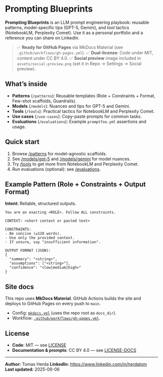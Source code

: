 # Prompting Blueprints

**Prompting Blueprints** is an LLM prompt engineering playbook: reusable patterns, model-specific tips (GPT-5, Gemini), and tool tactics (NotebookLM, Perplexity Comet).
Use it as a personal portfolio and a reference you can share on LinkedIn.

> ✅ **Ready for GitHub Pages** via MkDocs Material (see `.github/workflows/gh-pages.yml`).
> ✅ **Dual-license**: Code under MIT, content under CC BY 4.0.
> ✅ **Social preview** image included in `assets/social-preview.png` (set it in Repo → Settings → Social preview).

## What’s inside
- **Patterns** (`/patterns`): Reusable templates (Role + Constraints + Format, Few-shot scaffolds, Guardrails).
- **Models** (`/models`): Nuances and tips for GPT-5 and Gemini.
- **Tools** (`/tools`): Practical tactics for NotebookLM and Perplexity Comet.
- **Use cases** (`/use-cases`): Copy-paste prompts for common tasks.
- **Evaluations** (`/evaluations`): Example `promptfoo.yml` assertions and usage.

## Quick start
1. Browse [/patterns](./patterns) for model-agnostic scaffolds.
2. See [/models/gpt-5](./models/gpt-5) and [/models/gemini](./models/gemini) for model nuances.
3. Try [/tools](./tools) to get more from NotebookLM and Perplexity Comet.
4. Run evaluations (optional): see [/evaluations](./evaluations).

## Example Pattern (Role + Constraints + Output Format)
**Intent:** Reliable, structured outputs.
```text
You are an exacting <ROLE>. Follow ALL constraints.

CONTEXT: <short context or pasted text>

CONSTRAINTS:
- Be concise (≤120 words).
- Use only the provided context.
- If unsure, say "insufficient information".

OUTPUT FORMAT (JSON):
{
  "summary": "<string>",
  "assumptions": ["<string>"],
  "confidence": "<low|medium|high>"
}
```

## Site docs
This repo uses **MkDocs Material**. GitHub Actions builds the site and deploys to GitHub Pages on every push to `main`.
- Config: [`mkdocs.yml`](./mkdocs.yml) (uses the repo root as `docs_dir`).
- Workflow: [`.github/workflows/gh-pages.yml`](.github/workflows/gh-pages.yml).

## License
- **Code**: MIT — see [LICENSE](./LICENSE)
- **Documentation & prompts**: CC BY 4.0 — see [LICENSE-DOCS](./LICENSE-DOCS)

---

**Author:** Tomas Herda
**LinkedIn:** https://www.linkedin.com/in/herdatom  
**Last updated:** 2025-09-06
